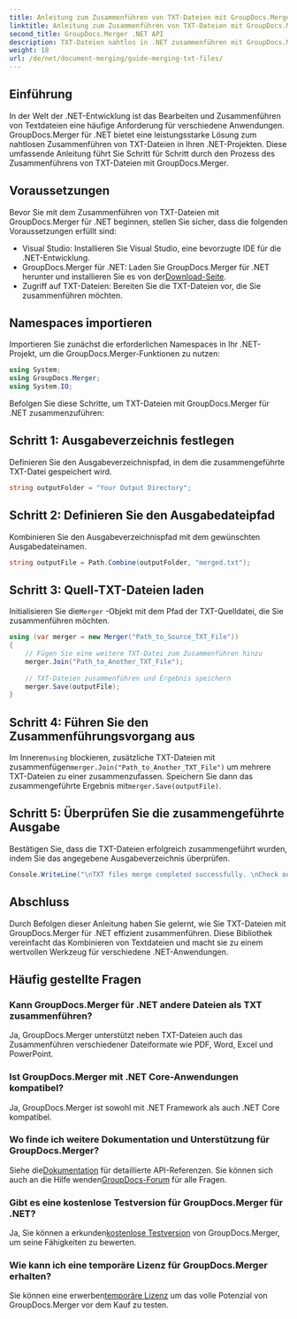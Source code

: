 ```yaml
---
title: Anleitung zum Zusammenführen von TXT-Dateien mit GroupDocs.Merger für .NET
linktitle: Anleitung zum Zusammenführen von TXT-Dateien mit GroupDocs.Merger für .NET
second_title: GroupDocs.Merger .NET API
description: TXT-Dateien nahtlos in .NET zusammenführen mit GroupDocs.Merger. Schritt-für-Schritt-Anleitung für Entwickler. Dokumentation und Support verfügbar.
weight: 18
url: /de/net/document-merging/guide-merging-txt-files/
---
```

## Einführung
In der Welt der .NET-Entwicklung ist das Bearbeiten und Zusammenführen von Textdateien eine häufige Anforderung für verschiedene Anwendungen. GroupDocs.Merger für .NET bietet eine leistungsstarke Lösung zum nahtlosen Zusammenführen von TXT-Dateien in Ihren .NET-Projekten. Diese umfassende Anleitung führt Sie Schritt für Schritt durch den Prozess des Zusammenführens von TXT-Dateien mit GroupDocs.Merger.
## Voraussetzungen
Bevor Sie mit dem Zusammenführen von TXT-Dateien mit GroupDocs.Merger für .NET beginnen, stellen Sie sicher, dass die folgenden Voraussetzungen erfüllt sind:
- Visual Studio: Installieren Sie Visual Studio, eine bevorzugte IDE für die .NET-Entwicklung.
-  GroupDocs.Merger für .NET: Laden Sie GroupDocs.Merger für .NET herunter und installieren Sie es von der[Download-Seite](https://releases.groupdocs.com/merger/net/).
- Zugriff auf TXT-Dateien: Bereiten Sie die TXT-Dateien vor, die Sie zusammenführen möchten.

## Namespaces importieren
Importieren Sie zunächst die erforderlichen Namespaces in Ihr .NET-Projekt, um die GroupDocs.Merger-Funktionen zu nutzen:
```csharp
using System; 
using GroupDocs.Merger;
using System.IO;
```

Befolgen Sie diese Schritte, um TXT-Dateien mit GroupDocs.Merger für .NET zusammenzuführen:
## Schritt 1: Ausgabeverzeichnis festlegen
Definieren Sie den Ausgabeverzeichnispfad, in dem die zusammengeführte TXT-Datei gespeichert wird.
```csharp
string outputFolder = "Your Output Directory";
```
## Schritt 2: Definieren Sie den Ausgabedateipfad
Kombinieren Sie den Ausgabeverzeichnispfad mit dem gewünschten Ausgabedateinamen.
```csharp
string outputFile = Path.Combine(outputFolder, "merged.txt");
```
## Schritt 3: Quell-TXT-Dateien laden
 Initialisieren Sie die`Merger` -Objekt mit dem Pfad der TXT-Quelldatei, die Sie zusammenführen möchten.
```csharp
using (var merger = new Merger("Path_to_Source_TXT_File"))
{
    // Fügen Sie eine weitere TXT-Datei zum Zusammenführen hinzu
    merger.Join("Path_to_Another_TXT_File");
    
    // TXT-Dateien zusammenführen und Ergebnis speichern
    merger.Save(outputFile);
}
```
## Schritt 4: Führen Sie den Zusammenführungsvorgang aus
 Im Inneren`using` blockieren, zusätzliche TXT-Dateien mit zusammenfügen`merger.Join("Path_to_Another_TXT_File")` um mehrere TXT-Dateien zu einer zusammenzufassen. Speichern Sie dann das zusammengeführte Ergebnis mit`merger.Save(outputFile)`.
## Schritt 5: Überprüfen Sie die zusammengeführte Ausgabe
Bestätigen Sie, dass die TXT-Dateien erfolgreich zusammengeführt wurden, indem Sie das angegebene Ausgabeverzeichnis überprüfen.
```csharp
Console.WriteLine("\nTXT files merge completed successfully. \nCheck output in {0}", outputFolder);
```

## Abschluss
Durch Befolgen dieser Anleitung haben Sie gelernt, wie Sie TXT-Dateien mit GroupDocs.Merger für .NET effizient zusammenführen. Diese Bibliothek vereinfacht das Kombinieren von Textdateien und macht sie zu einem wertvollen Werkzeug für verschiedene .NET-Anwendungen.

## Häufig gestellte Fragen
### Kann GroupDocs.Merger für .NET andere Dateien als TXT zusammenführen?
Ja, GroupDocs.Merger unterstützt neben TXT-Dateien auch das Zusammenführen verschiedener Dateiformate wie PDF, Word, Excel und PowerPoint.
### Ist GroupDocs.Merger mit .NET Core-Anwendungen kompatibel?
Ja, GroupDocs.Merger ist sowohl mit .NET Framework als auch .NET Core kompatibel.
### Wo finde ich weitere Dokumentation und Unterstützung für GroupDocs.Merger?
 Siehe die[Dokumentation](https://tutorials.groupdocs.com/merger/net/) für detaillierte API-Referenzen. Sie können sich auch an die Hilfe wenden[GroupDocs-Forum](https://forum.groupdocs.com/c/merger/32) für alle Fragen.
### Gibt es eine kostenlose Testversion für GroupDocs.Merger für .NET?
 Ja, Sie können a erkunden[kostenlose Testversion](https://releases.groupdocs.com/) von GroupDocs.Merger, um seine Fähigkeiten zu bewerten.
### Wie kann ich eine temporäre Lizenz für GroupDocs.Merger erhalten?
 Sie können eine erwerben[temporäre Lizenz](https://purchase.groupdocs.com/temporary-license/) um das volle Potenzial von GroupDocs.Merger vor dem Kauf zu testen.